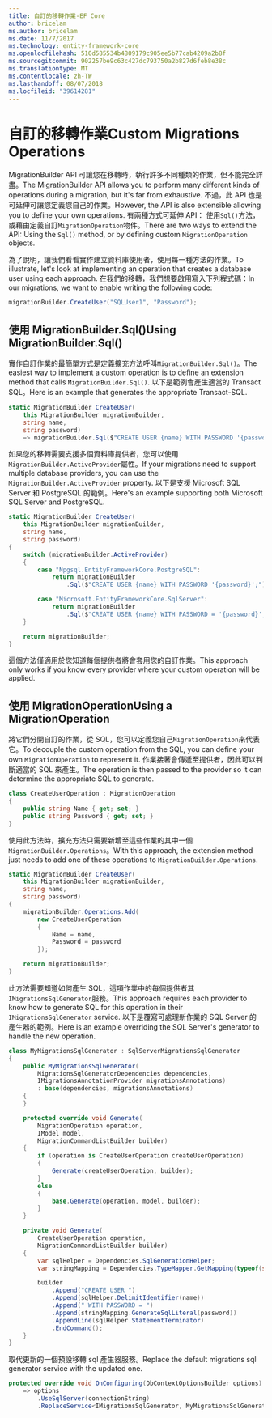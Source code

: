 ```yaml
---
title: 自訂的移轉作業-EF Core
author: bricelam
ms.author: bricelam
ms.date: 11/7/2017
ms.technology: entity-framework-core
ms.openlocfilehash: 510d585534b4809179c905ee5b77cab4209a2b8f
ms.sourcegitcommit: 902257be9c63c427dc793750a2b827d6feb8e38c
ms.translationtype: MT
ms.contentlocale: zh-TW
ms.lasthandoff: 08/07/2018
ms.locfileid: "39614281"
---
```

<a name="custom-migrations-operations"></a><span data-ttu-id="8322d-102">自訂的移轉作業</span><span class="sxs-lookup"><span data-stu-id="8322d-102">Custom Migrations Operations</span></span>
============================
<span data-ttu-id="8322d-103">MigrationBuilder API 可讓您在移轉時，執行許多不同種類的作業，但不能完全詳盡。</span><span class="sxs-lookup"><span data-stu-id="8322d-103">The MigrationBuilder API allows you to perform many different kinds of operations during a migration, but it's far from exhaustive.</span></span> <span data-ttu-id="8322d-104">不過，此 API 也是可延伸可讓您定義您自己的作業。</span><span class="sxs-lookup"><span data-stu-id="8322d-104">However, the API is also extensible allowing you to define your own operations.</span></span> <span data-ttu-id="8322d-105">有兩種方式可延伸 API： 使用`Sql()`方法，或藉由定義自訂`MigrationOperation`物件。</span><span class="sxs-lookup"><span data-stu-id="8322d-105">There are two ways to extend the API: Using the `Sql()` method, or by defining custom `MigrationOperation` objects.</span></span>

<span data-ttu-id="8322d-106">為了說明，讓我們看看實作建立資料庫使用者，使用每一種方法的作業。</span><span class="sxs-lookup"><span data-stu-id="8322d-106">To illustrate, let's look at implementing an operation that creates a database user using each approach.</span></span> <span data-ttu-id="8322d-107">在我們的移轉，我們想要啟用寫入下列程式碼：</span><span class="sxs-lookup"><span data-stu-id="8322d-107">In our migrations, we want to enable writing the following code:</span></span>

``` csharp
migrationBuilder.CreateUser("SQLUser1", "Password");
```

<a name="using-migrationbuildersql"></a><span data-ttu-id="8322d-108">使用 MigrationBuilder.Sql()</span><span class="sxs-lookup"><span data-stu-id="8322d-108">Using MigrationBuilder.Sql()</span></span>
----------------------------
<span data-ttu-id="8322d-109">實作自訂作業的最簡單方式是定義擴充方法呼叫`MigrationBuilder.Sql()`。</span><span class="sxs-lookup"><span data-stu-id="8322d-109">The easiest way to implement a custom operation is to define an extension method that calls `MigrationBuilder.Sql()`.</span></span>
<span data-ttu-id="8322d-110">以下是範例會產生適當的 Transact SQL。</span><span class="sxs-lookup"><span data-stu-id="8322d-110">Here is an example that generates the appropriate Transact-SQL.</span></span>

``` csharp
static MigrationBuilder CreateUser(
    this MigrationBuilder migrationBuilder,
    string name,
    string password)
    => migrationBuilder.Sql($"CREATE USER {name} WITH PASSWORD '{password}';");
```

<span data-ttu-id="8322d-111">如果您的移轉需要支援多個資料庫提供者，您可以使用`MigrationBuilder.ActiveProvider`屬性。</span><span class="sxs-lookup"><span data-stu-id="8322d-111">If your migrations need to support multiple database providers, you can use the `MigrationBuilder.ActiveProvider` property.</span></span> <span data-ttu-id="8322d-112">以下是支援 Microsoft SQL Server 和 PostgreSQL 的範例。</span><span class="sxs-lookup"><span data-stu-id="8322d-112">Here's an example supporting both Microsoft SQL Server and PostgreSQL.</span></span>

``` csharp
static MigrationBuilder CreateUser(
    this MigrationBuilder migrationBuilder,
    string name,
    string password)
{
    switch (migrationBuilder.ActiveProvider)
    {
        case "Npgsql.EntityFrameworkCore.PostgreSQL":
            return migrationBuilder
                .Sql($"CREATE USER {name} WITH PASSWORD '{password}';");

        case "Microsoft.EntityFrameworkCore.SqlServer":
            return migrationBuilder
                .Sql($"CREATE USER {name} WITH PASSWORD = '{password}';");
    }

    return migrationBuilder;
}
```

<span data-ttu-id="8322d-113">這個方法僅適用於您知道每個提供者將會套用您的自訂作業。</span><span class="sxs-lookup"><span data-stu-id="8322d-113">This approach only works if you know every provider where your custom operation will be applied.</span></span>

<a name="using-a-migrationoperation"></a><span data-ttu-id="8322d-114">使用 MigrationOperation</span><span class="sxs-lookup"><span data-stu-id="8322d-114">Using a MigrationOperation</span></span>
---------------------------
<span data-ttu-id="8322d-115">將它們分開自訂的作業，從 SQL，您可以定義您自己`MigrationOperation`來代表它。</span><span class="sxs-lookup"><span data-stu-id="8322d-115">To decouple the custom operation from the SQL, you can define your own `MigrationOperation` to represent it.</span></span> <span data-ttu-id="8322d-116">作業接著會傳遞至提供者，因此可以判斷適當的 SQL 來產生。</span><span class="sxs-lookup"><span data-stu-id="8322d-116">The operation is then passed to the provider so it can determine the appropriate SQL to generate.</span></span>

``` csharp
class CreateUserOperation : MigrationOperation
{
    public string Name { get; set; }
    public string Password { get; set; }
}
```

<span data-ttu-id="8322d-117">使用此方法時，擴充方法只需要新增至這些作業的其中一個`MigrationBuilder.Operations`。</span><span class="sxs-lookup"><span data-stu-id="8322d-117">With this approach, the extension method just needs to add one of these operations to `MigrationBuilder.Operations`.</span></span>

``` csharp
static MigrationBuilder CreateUser(
    this MigrationBuilder migrationBuilder,
    string name,
    string password)
{
    migrationBuilder.Operations.Add(
        new CreateUserOperation
        {
            Name = name,
            Password = password
        });

    return migrationBuilder;
}
```

<span data-ttu-id="8322d-118">此方法需要知道如何產生 SQL，這項作業中的每個提供者其`IMigrationsSqlGenerator`服務。</span><span class="sxs-lookup"><span data-stu-id="8322d-118">This approach requires each provider to know how to generate SQL for this operation in their `IMigrationsSqlGenerator` service.</span></span> <span data-ttu-id="8322d-119">以下是覆寫可處理新作業的 SQL Server 的產生器的範例。</span><span class="sxs-lookup"><span data-stu-id="8322d-119">Here is an example overriding the SQL Server's generator to handle the new operation.</span></span>

``` csharp
class MyMigrationsSqlGenerator : SqlServerMigrationsSqlGenerator
{
    public MyMigrationsSqlGenerator(
        MigrationsSqlGeneratorDependencies dependencies,
        IMigrationsAnnotationProvider migrationsAnnotations)
        : base(dependencies, migrationsAnnotations)
    {
    }

    protected override void Generate(
        MigrationOperation operation,
        IModel model,
        MigrationCommandListBuilder builder)
    {
        if (operation is CreateUserOperation createUserOperation)
        {
            Generate(createUserOperation, builder);
        }
        else
        {
            base.Generate(operation, model, builder);
        }
    }

    private void Generate(
        CreateUserOperation operation,
        MigrationCommandListBuilder builder)
    {
        var sqlHelper = Dependencies.SqlGenerationHelper;
        var stringMapping = Dependencies.TypeMapper.GetMapping(typeof(string));

        builder
            .Append("CREATE USER ")
            .Append(sqlHelper.DelimitIdentifier(name))
            .Append(" WITH PASSWORD = ")
            .Append(stringMapping.GenerateSqlLiteral(password))
            .AppendLine(sqlHelper.StatementTerminator)
            .EndCommand();
    }
}
```

<span data-ttu-id="8322d-120">取代更新的一個預設移轉 sql 產生器服務。</span><span class="sxs-lookup"><span data-stu-id="8322d-120">Replace the default migrations sql generator service with the updated one.</span></span>

``` csharp
protected override void OnConfiguring(DbContextOptionsBuilder options)
    => options
        .UseSqlServer(connectionString)
        .ReplaceService<IMigrationsSqlGenerator, MyMigrationsSqlGenerator>();
```
